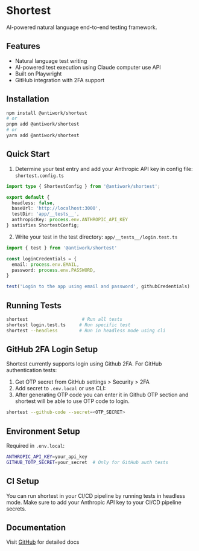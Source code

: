 # Shortest

AI-powered natural language end-to-end testing framework.

## Features
- Natural language test writing
- AI-powered test execution using Claude computer use API
- Built on Playwright
- GitHub integration with 2FA support

## Installation
```bash
npm install @antiwork/shortest
# or
pnpm add @antiwork/shortest
# or
yarn add @antiwork/shortest
```

## Quick Start

1. Determine your test entry and add your Anthropic API key in config file: `shortest.config.ts`

```typescript
import type { ShortestConfig } from '@antiwork/shortest';

export default {
  headless: false,
  baseUrl: 'http://localhost:3000',
  testDir: 'app/__tests__',
  anthropicKey: process.env.ANTHROPIC_API_KEY
} satisfies ShortestConfig; 
```

2. Write your test in the test directory: `app/__tests__/login.test.ts`
```typescript
import { test } from '@antiwork/shortest'

const loginCredentials = {
  email: process.env.EMAIL,
  password: process.env.PASSWORD,
}

test('Login to the app using email and password', githubCredentials)
```

## Running Tests
```bash
shortest                    # Run all tests
shortest login.test.ts     # Run specific test
shortest --headless        # Run in headless mode using cli
```

## GitHub 2FA Login Setup
Shortest currently supports login using Github 2FA. For GitHub authentication tests:
1. Get OTP secret from GitHub settings > Security > 2FA
2. Add secret to `.env.local` or use CLI:
3. After generating OTP code you can enter it in Github OTP section and shortest will be able to use OTP code to login.

```bash
shortest --github-code --secret=<OTP_SECRET>
```

## Environment Setup
Required in `.env.local`:
```bash
ANTHROPIC_API_KEY=your_api_key
GITHUB_TOTP_SECRET=your_secret  # Only for GitHub auth tests
```

## CI Setup
You can run shortest in your CI/CD pipeline by running tests in headless mode. Make sure to add your Anthropic API key to your CI/CD pipeline secrets.

## Documentation
Visit [GitHub](https://github.com/anti-work/shortest) for detailed docs